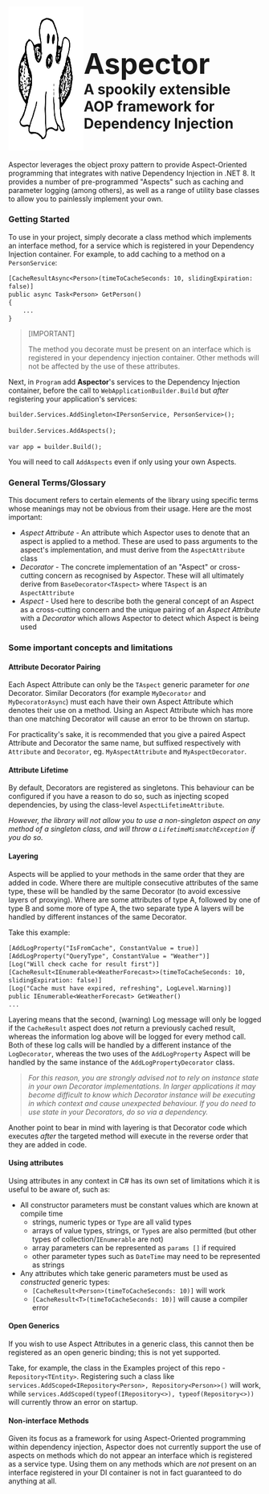 <h1 style="display:flex; flex-direction: row;">
    <img src="a_spectre.svg" width="150" title="wooooooooo!"/>
    <div style="bottom:0px; display:flex; flex-direction: column; justify-content: end;">
        <h1 style="border:none; margin-bottom: 0px; padding-bottom:0px;">Aspector</h1>
        <h4 style="border:none; margin-top: 0px; padding-bottom:0px;">A spookily extensible AOP framework for Dependency Injection</h4>
    </div>
</h1>

Aspector leverages the object proxy pattern to provide Aspect-Oriented programming that integrates with native Dependency Injection in .NET 8.  It provides a number of pre-programmed "Aspects" such as caching and parameter logging (among others),  as well as a range of utility base classes to allow you to painlessly implement your own.

### Getting Started

To use in your project, simply decorate a class method which implements an interface method, for a service which is registered in your Dependency Injection container.  For example, to add caching to a method on a `PersonService`:

`````````````
[CacheResultAsync<Person>(timeToCacheSeconds: 10, slidingExpiration: false)]
public async Task<Person> GetPerson()
{
    ...
}
`````````````

> [IMPORTANT]
>
> The method you decorate must be present on an interface which is registered in your dependency injection container.  Other methods will not be affected by the use of these attributes.


Next, in `Program` add **Aspector**'s services to the Dependency Injection container, before the call to `WebApplicationBuilder.Build` but *after* registering your application's services:

`````````````
builder.Services.AddSingleton<IPersonService, PersonService>();

builder.Services.AddAspects();

var app = builder.Build();
`````````````
You will need to call `AddAspects` even if only using your own Aspects.

### General Terms/Glossary

This document refers to certain elements of the library using specific terms whose meanings may not be obvious from their usage.  Here are the most important:

* *Aspect Attribute* - An attribute which Aspector uses to denote that an aspect is applied to a method.  These are used to pass arguments to the aspect's implementation, and must derive from the `AspectAttribute` class
* *Decorator* - The concrete implementation of an "Aspect" or cross-cutting concern as recognised by Aspector.  These will all ultimately derive from `BaseDecorator<TAspect>` where `TAspect` is an `AspectAttribute`
* *Aspect* - Used here to describe both the general concept of an Aspect as a cross-cutting concern and the unique pairing  of an *Aspect Attribute* with a *Decorator* which allows Aspector to detect which Aspect is being used

### Some important concepts and limitations

#### Attribute Decorator Pairing

Each Aspect Attribute can only be the `TAspect` generic parameter for *one* Decorator.  Similar Decorators (for example `MyDecorator` and `MyDecoratorAsync`) must each have their own Aspect Attribute which denotes their use on a method.  Using an Aspect Attribute which has more than one matching Decorator will cause an error to be thrown on startup.

For practicality's sake, it is recommended that you give a paired Aspect Attribute and Decorator the same name, but suffixed respectively with `Attribute` and `Decorator`, eg. `MyAspectAttribute` and `MyAspectDecorator`.

#### Attribute Lifetime

By default, Decorators are registered as singletons.  This behaviour can be configured if you have a reason to do so, such as injecting scoped dependencies, by using the class-level `AspectLifetimeAttribute`.

*However, the library will not allow you to use a non-singleton aspect on any method of a singleton class, and will throw a `LifetimeMismatchException` if you do so.*

#### Layering

Aspects will be applied to your methods in the same order that they are added in code.  Where there are multiple consecutive attributes of the same type, these will be handled by the same Decorator (to avoid excessive layers of proxying).  Where are some attributes of type A, followed by one of type B and some more of type A, the two separate type A layers will be handled by different instances of the same Decorator.

Take this example:

````````````````````````
[AddLogProperty("IsFromCache", ConstantValue = true)]
[AddLogProperty("QueryType", ConstantValue = "Weather")]
[Log("Will check cache for result first")]
[CacheResult<IEnumerable<WeatherForecast>>(timeToCacheSeconds: 10, slidingExpiration: false)]
[Log("Cache must have expired, refreshing", LogLevel.Warning)]
public IEnumerable<WeatherForecast> GetWeather()
...
````````````````````````
Layering means that the second,  (warning) Log message will only be logged if the `CacheResult` aspect does *not* return a previously cached result, whereas the information log above will be logged for every method call.  Both of these log calls will be handled by a different instance of the `LogDecorator`, whereas the two uses of the `AddLogProperty` Aspect will be handled by the same instance of the `AddLogPropertyDecorator` class.


> *For this reason, you are strongly advised not to rely on instance state in your own Decorator implementations.  In larger applications it may become difficult to know which Decorator instance will be executing in which context and cause unexpected behaviour.  If you do need to use state in your Decorators, do so via a dependency.*

Another point to bear in mind with layering is that Decorator code which executes *after* the targeted method will execute in the reverse order that they are added in code.

#### Using attributes

Using attributes in any context in C# has its own set of limitations which it is useful to be aware of, such as:

* All constructor parameters must be constant values which are known at compile time
    * strings, numeric types or `Type` are all valid types
    * arrays of value types, strings, or `Type`s are also permitted (but other types of collection/`IEnumerable` are not)
    * array parameters can be represented as `params []` if required
    * other parameter types such as `DateTime` may need to be represented as strings
* Any attributes which take generic parameters must be used as _constructed_ generic types:
    * `[CacheResult<Person>(timeToCacheSeconds: 10)]` will work
    * `[CacheResult<T>(timeToCacheSeconds: 10)]` will cause a compiler error

#### Open Generics

If you wish to use Aspect Attributes in a generic class, this cannot then be registered as an open generic binding; this is not yet supported.  

Take, for example, the class in the Examples project of this repo - `Repository<TEntity>`.  Registering such a class like `services.AddScoped<IRepository<Person>, Repository<Person>>()` will work, while `services.AddScoped(typeof(IRepository<>), typeof(Repository<>))` will currently throw an error on startup.

#### Non-interface Methods
Given its focus as a framework for using Aspect-Oriented programming within dependency injection, Aspector does not currently support the use of aspects on methods which do not appear an interface which is registered as a service type.  Using them on any methods which are _not_ present on an interface registered in your DI container is not in fact guaranteed to do anything at all.